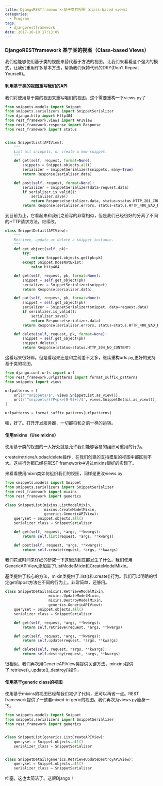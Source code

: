 ```yaml
---
title: DjangoRESTframework-基于类的视图（class-based views）
categories:
  - Program
tags:
  - djangorestframework
date: 2017-10-10 17:13:09
---
```


### DjangoRESTframework    基于类的视图（Class-based Views）

我们也能够使用基于类的视图来替代基于方法的视图。让我们来看看这个强大的模式，让我们重用许多基本方法，帮助我们保持代码的DRY(Don't Repeat Yourself)。

<!--more-->

#### 利用基于类的视图重写我们的API

我们将使用基于类的视图来重写咱们的视图，这个需要重构一下views.py了

```python
from snippets.models import Snippet
from snippets.serializers import SnippetSerializer
from django.http import Http404
from rest_framework.views import APIView
from rest_framework.response import Response
from rest_framework import status


class SnippetList(APIView):
    """
    List all snippets, or create a new snippet.
    """
    def get(self, request, format=None):
        snippets = Snippet.objects.all()
        serializer = SnippetSerializer(snippets, many=True)
        return Response(serializer.data)

    def post(self, request, format=None):
        serializer = SnippetSerializer(data=request.data)
        if serializer.is_valid():
            serializer.save()
            return Response(serializer.data, status=status.HTTP_201_CREATED)
        return Response(serializer.errors, status=status.HTTP_400_BAD_REQUEST)
```

到目前为止，它看起来和我们之前写的非常相似，但是我们已经很好的分离了不同的HTTP请求方法，继续改。

```python
class SnippetDetail(APIView):
    """
    Retrieve, update or delete a snippet instance.
    """
    def get_object(self, pk):
        try:
            return Snippet.objects.get(pk=pk)
        except Snippet.DoesNotExist:
            raise Http404

    def get(self, request, pk, format=None):
        snippet = self.get_object(pk)
        serializer = SnippetSerializer(snippet)
        return Response(serializer.data)

    def put(self, request, pk, format=None):
        snippet = self.get_object(pk)
        serializer = SnippetSerializer(snippet, data=request.data)
        if serializer.is_valid():
            serializer.save()
            return Response(serializer.data)
        return Response(serializer.errors, status=status.HTTP_400_BAD_REQUEST)

    def delete(self, request, pk, format=None):
        snippet = self.get_object(pk)
        snippet.delete()
        return Response(status=status.HTTP_204_NO_CONTENT)
```

这看起来很好嘛。但是看起来还是和之前差不太多，继续重构urls.py,更好的支持基于类的视图。

```python
from django.conf.urls import url
from rest_framework.urlpatterns import format_suffix_patterns
from snippets import views

urlpatterns = [
    url(r'^snippets/$', views.SnippetList.as_view()),
    url(r'^snippets/(?P<pk>[0-9]+)/$', views.SnippetDetail.as_view()),
]

urlpatterns = format_suffix_patterns(urlpatterns)
```

哇，好了。打开开发服务器，一切都将和之前一样的运转。

#### 使用mixins（Use mixins）

使用基于类的视图的一大好处就是允许我们能够容易的组织可重用的行为。

create/retrieve/updae/delete操作，在我们创建的支持模型的视图中都区别不大。这些行为都已经在REST framework中通过mixins很好的实现了。

来看看使用mixin类如何组织我们的视图，同样是更改views.py

```python
from snippets.models import Snippet
from snippets.serializers import SnippetSerializer
from rest_framework import mixins
from rest_framework import generics

class SnippetList(mixins.ListModelMixin,
                  mixins.CreateModelMixin,
                  generics.GenericAPIView):
    queryset = Snippet.objects.all()
    serializer_class = SnippetSerializer

    def get(self, request, *args, **kwargs):
        return self.list(request, *args, **kwargs)

    def post(self, request, *args, **kwargs):
        return self.create(request, *args, **kwargs)
```

我们花点时间来仔细的研究一下这里边到底都发生了什么。我们使用GenericAPIView,添加进了ListModelMixin和CreateModelMixin。

基类提供了核心的方法，mixin类提供了.list()和.create()行为。我们可以明确的绑定get和post方法在不同的行为上。非常简单，还够用。

```python
class SnippetDetail(mixins.RetrieveModelMixin,
                    mixins.UpdateModelMixin,
                    mixins.DestroyModelMixin,
                    generics.GenericAPIView):
    queryset = Snippet.objects.all()
    serializer_class = SnippetSerializer

    def get(self, request, *args, **kwargs):
        return self.retrieve(request, *args, **kwargs)

    def put(self, request, *args, **kwargs):
        return self.update(request, *args, **kwargs)

    def delete(self, request, *args, **kwargs):
        return self.destroy(request, *args, **kwargs)
```

很相似，我们再次用GenericAPIView类提供关键方法，minxins提供了.retrieve(),.update(),.destroy()操作。

#### 使用基于generic class的视图

使用基于mixins的视图已经帮我们减少了代码，还可以再省一点。REST framework提供了一整套mixed-in geric的视图。我们再次为views.py瘦身一下。

```python
from snippets.models import Snippet
from snippets.serializers import SnippetSerializer
from rest_framework import generics


class SnippetList(generics.ListCreateAPIView):
    queryset = Snippet.objects.all()
    serializer_class = SnippetSerializer


class SnippetDetail(generics.RetrieveUpdateDestroyAPIView):
    queryset = Snippet.objects.all()
    serializer_class = SnippetSerializer
```

哇塞，这也太简洁了。这很Django！